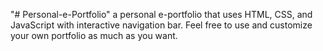 "# Personal-e-Portfolio" 
a personal e-portfolio that uses HTML, CSS, and JavaScript with interactive navigation bar.
Feel free to use and customize your own portfolio as much as you want.

